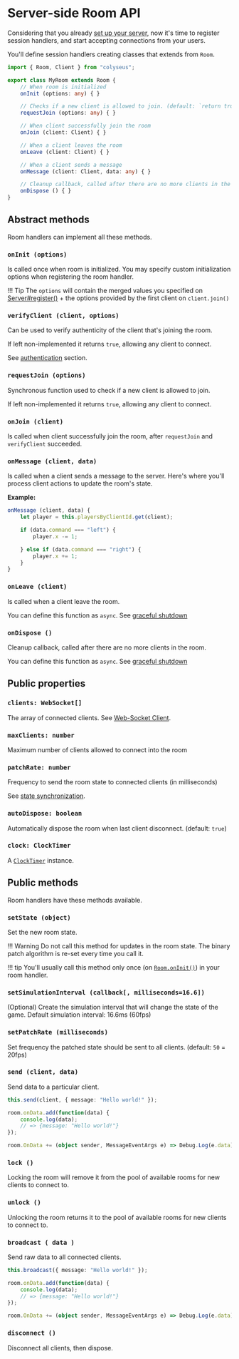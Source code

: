 # Server-side Room API

Considering that you already [set up your server](concept-worker-processes), now it's time to register session handlers, and start accepting connections from your users.

You'll define session handlers creating classes that extends from `Room`.

```typescript fct_label="TypeScript"
import { Room, Client } from "colyseus";

export class MyRoom extends Room {
    // When room is initialized
    onInit (options: any) { }

    // Checks if a new client is allowed to join. (default: `return true`)
    requestJoin (options: any) { }

    // When client successfully join the room
    onJoin (client: Client) { }

    // When a client leaves the room
    onLeave (client: Client) { }

    // When a client sends a message
    onMessage (client: Client, data: any) { }

    // Cleanup callback, called after there are no more clients in the room. (see `autoDispose`)
    onDispose () { }
}
```

## Abstract methods

Room handlers can implement all these methods.

### `onInit (options)`

Is called once when room is initialized. You may specify custom initialization options when registering the room handler.

!!! Tip
    The `options` will contain the merged values you specified on [Server#register()](api-server/#register-name-string-handler-room-options-any) + the options provided by the first client on `client.join()`

### `verifyClient (client, options)`

Can be used to verify authenticity of the client that's joining the room.

If left non-implemented it returns `true`, allowing any client to connect.

See [authentication](api-authentication) section.

### `requestJoin (options)`

Synchronous function used to check if a new client is allowed to join.

If left non-implemented it returns `true`, allowing any client to connect.

### `onJoin (client)`

Is called when client successfully join the room, after `requestJoin` and `verifyClient` succeeded.

### `onMessage (client, data)`

Is called when a client sends a message to the server. Here's where you'll process client actions to update the room's state.

**Example:**

```typescript
onMessage (client, data) {
    let player = this.playersByClientId.get(client);

    if (data.command === "left") {
        player.x -= 1;

    } else if (data.command === "right") {
        player.x += 1;
    }
}
```

### `onLeave (client)`

Is called when a client leave the room.

You can define this function as `async`. See [graceful shutdown](api-graceful-shutdown)

### `onDispose ()`

Cleanup callback, called after there are no more clients in the room.

You can define this function as `async`. See [graceful shutdown](api-graceful-shutdown)

## Public properties

### `clients: WebSocket[]`

The array of connected clients. See [Web-Socket Client](api-client).

### `maxClients: number`

Maximum number of clients allowed to connect into the room

### `patchRate: number`

Frequency to send the room state to connected clients (in milliseconds)

See [state synchronization](concept-state-synchronization/).

### `autoDispose: boolean`

Automatically dispose the room when last client disconnect. (default: `true`)

### `clock: ClockTimer`

A [`ClockTimer`](https://github.com/gamestdio/timer#api) instance.

## Public methods

Room handlers have these methods available.

### `setState (object)`

Set the new room state.

!!! Warning
    Do not call this method for updates in the room state. The binary patch algorithm is re-set every time you call it.

!!! tip
    You'll usually call this method only once (on [`Room.onInit()`](#oninit-options)) in your room handler.

### `setSimulationInterval (callback[, milliseconds=16.6])`

(Optional) Create the simulation interval that will change the state of the game. Default simulation interval: 16.6ms (60fps)

### `setPatchRate (milliseconds)`

Set frequency the patched state should be sent to all clients. (default: `50` = 20fps)

### `send (client, data)`

Send data to a particular client.

```typescript fct_label="Server"
this.send(client, { message: "Hello world!" });
```

```typescript fct_label="Client: JavaScript"
room.onData.add(function(data) {
    console.log(data);
    // => {message: "Hello world!"}
});
```

```typescript fct_label="Client: C#"
room.OnData += (object sender, MessageEventArgs e) => Debug.Log(e.data);
```

### `lock ()`

Locking the room will remove it from the pool of available rooms for new clients to connect to.

### `unlock ()`

Unlocking the room returns it to the pool of available rooms for new clients to connect to.

### `broadcast ( data )`

Send raw data to all connected clients.

```typescript fct_label="Server"
this.broadcast({ message: "Hello world!" });
```

```typescript fct_label="Client: JavaScript"
room.onData.add(function(data) {
    console.log(data);
    // => {message: "Hello world!"}
});
```

```typescript fct_label="Client: C#"
room.OnData += (object sender, MessageEventArgs e) => Debug.Log(e.data);
```


### `disconnect ()`

Disconnect all clients, then dispose.
